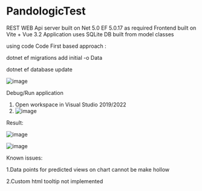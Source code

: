 # PandologicTest
REST WEB Api server built on Net 5.0 EF 5.0.17 as required
Frontend built on Vite + Vue 3.2 
Application uses SQLite DB built from model classes

using code Code First based approach :

dotnet ef migrations add initial -o Data

dotnet ef database update 
 
![image](https://user-images.githubusercontent.com/16181086/200172929-dd822bf5-a86d-4e8b-b93b-0d35fb5a8a9e.png)


Debug/Run application

1. Open workspace in Visual Studio 2019/2022 
2. ![image](https://user-images.githubusercontent.com/16181086/200173455-4f66aabf-7b33-4de1-aac7-74a791f36196.png)


Result:



![image](https://user-images.githubusercontent.com/16181086/200173708-6fb68d28-4c69-4ce0-90f5-50db95e93ee9.png)


![image](https://user-images.githubusercontent.com/16181086/200173757-7e5d1cbe-a3e0-45ed-9b8b-78b85e1cd7b7.png)

Known issues:

 1.Data points for predicted views on chart cannot be make hollow

 2.Custom html tooltip not implemented



